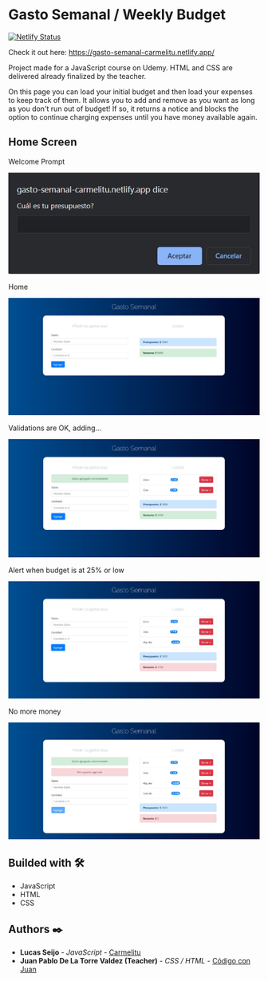 # Gasto Semanal / Weekly Budget

[![Netlify Status](https://api.netlify.com/api/v1/badges/91002b60-9bf2-4b8b-82a3-6ab55b4a59e3/deploy-status)](https://app.netlify.com/sites/gasto-semanal-carmelitu/deploys)

Check it out here: https://gasto-semanal-carmelitu.netlify.app/

Project made for a JavaScript course on Udemy. HTML and CSS are delivered already finalized by the teacher.

On this page you can load your initial budget and then load your expenses to keep track of them. It allows you to add and remove as you want as long as you don't run out of budget! If so, it returns a notice and blocks the option to continue charging expenses until you have money available again.

## Home Screen

Welcome Prompt

<img src="https://github.com/Carmelitu/gasto-semanal/blob/master/prompt.JPG" style="margin: 0 auto"/>

Home

<img src="https://github.com/Carmelitu/gasto-semanal/blob/master/home.JPG" style="margin: 0 auto"/>

Validations are OK, adding...

<img src="https://github.com/Carmelitu/gasto-semanal/blob/master/added.JPG" style="margin: 0 auto"/>

Alert when budget is at 25% or low

<img src="https://github.com/Carmelitu/gasto-semanal/blob/master/alert.JPG" style="margin: 0 auto"/>

No more money

<img src="https://github.com/Carmelitu/gasto-semanal/blob/master/no-budget.JPG" style="margin: 0 auto"/>


## Builded with 🛠️

* JavaScript
* HTML
* CSS

## Authors ✒️

* **Lucas Seijo** - *JavaScript* - [Carmelitu](https://github.com/Carmelitu)
* **Juan Pablo De La Torre Valdez (Teacher)** - *CSS / HTML* - [Código con Juan](https://codigoconjuan.com/)

